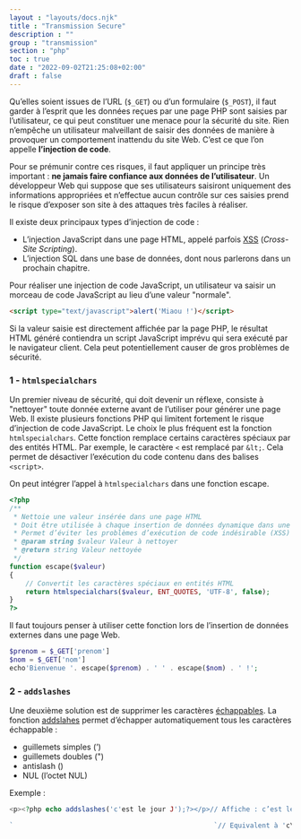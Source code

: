```yaml
---
layout : "layouts/docs.njk"
title : "Transmission Secure"
description : ""
group : "transmission"
section : "php"
toc : true
date : "2022-09-02T21:25:08+02:00"
draft : false
---
```


Qu’elles soient issues de l’URL (`$_GET`) ou d’un formulaire (`$_POST`), il faut garder à l’esprit que les données reçues 
par une page PHP sont saisies par l’utilisateur, ce qui peut constituer une menace pour la sécurité du site. 
Rien n’empêche un utilisateur malveillant de saisir des données de manière à provoquer un comportement inattendu du site Web.
C’est ce que l’on appelle **l’injection de code**.

Pour se prémunir contre ces risques, il faut appliquer un principe très important : **ne jamais faire confiance aux données de l’utilisateur**. 
Un développeur Web qui suppose que ses utilisateurs saisiront uniquement des informations appropriées et n’effectue aucun contrôle 
sur ces saisies prend le risque d’exposer son site à des attaques très faciles à réaliser.

Il existe deux principaux types d’injection de code :

- L’injection JavaScript dans une page HTML, appelé parfois [XSS](https://fr.wikipedia.org/wiki/Cross-site_scripting) (*Cross-Site Scripting*).
- L’injection SQL dans une base de données, dont nous parlerons dans un prochain chapitre.

Pour réaliser une injection de code JavaScript, un utilisateur va saisir un morceau de code JavaScript au lieu d’une valeur "normale".
```html
<script type="text/javascript">alert('Miaou !')</script> 
```
Si la valeur saisie est directement affichée par la page PHP, le résultat HTML généré contiendra un script JavaScript imprévu qui sera exécuté par le navigateur client. Cela peut potentiellement causer de gros problèmes de sécurité.
### 1 - `htmlspecialchars`
Un premier niveau de sécurité, qui doit devenir un réflexe, consiste à "nettoyer" toute donnée externe avant de l’utiliser 
pour générer une page Web. Il existe plusieurs fonctions PHP qui limitent fortement le risque d’injection de code JavaScript. 
Le choix le plus fréquent est la fonction `htmlspecialchars`. Cette fonction remplace certains caractères spéciaux par des entités HTML. 
Par exemple, le caractère `<` est remplacé par `&lt;`. Cela permet de désactiver l’exécution du code contenu dans des balises `<script>`.

On peut intégrer l’appel à `htmlspecialchars` dans une fonction escape.
```php
<?php
/**
 * Nettoie une valeur insérée dans une page HTML
 * Doit être utilisée à chaque insertion de données dynamique dans une page HTML
 * Permet d’éviter les problèmes d’exécution de code indésirable (XSS)
 * @param string $valeur Valeur à nettoyer
 * @return string Valeur nettoyée
 */
function escape($valeur)
{
    // Convertit les caractères spéciaux en entités HTML
    return htmlspecialchars($valeur, ENT_QUOTES, 'UTF-8', false);
}
?>
```
Il faut toujours penser à utiliser cette fonction lors de l’insertion de données externes dans une page Web.
```php
$prenom = $_GET['prenom']
$nom = $_GET['nom']
echo'Bienvenue '. escape($prenom) . ' ' . escape($nom) . ' !';
```
### 2 - `addslashes`
Une deuxième solution est de supprimer les caractères [échappables](php031ProgPhp_Variables.html#echapp). La fonction [addslahes](https://www.php.net/manual/fr/function.addslashes.php) permet d’échapper automatiquement tous les caractères échappable :

- guillemets simples (’)
- guillemets doubles (")
- antislash (\)
- NUL (l’octet NUL)

Exemple :
```php
<p><?php echo addslashes('c'est le jour J');?></p>// Affiche : c’est le jour J

`                                                  `// Equivalent à 'c\'est le jour J'
```
